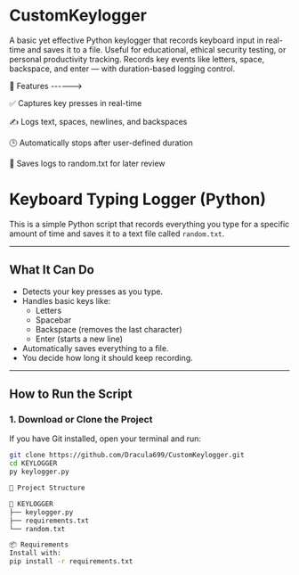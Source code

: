 # CustomKeylogger
A basic yet effective Python keylogger that records keyboard input in real-time and saves it to a file. Useful for educational, ethical security testing, or personal productivity tracking. Records key events like letters, space, backspace, and enter — with duration-based logging control.

🎯 Features ------>

✅ Captures key presses in real-time

✍️ Logs text, spaces, newlines, and backspaces

🕒 Automatically stops after user-defined duration

💾 Saves logs to random.txt for later review

# Keyboard Typing Logger (Python)

This is a simple Python script that records everything you type for a specific amount of time and saves it to a text file called `random.txt`.

---

## What It Can Do

- Detects your key presses as you type.
- Handles basic keys like:
  - Letters
  - Spacebar
  - Backspace (removes the last character)
  - Enter (starts a new line)
- Automatically saves everything to a file.
- You decide how long it should keep recording.

---

## How to Run the Script

### 1. Download or Clone the Project

If you have Git installed, open your terminal and run:

```bash
git clone https://github.com/Dracula699/CustomKeylogger.git
cd KEYLOGGER
py keylogger.py

📁 Project Structure

📁 KEYLOGGER
├── keylogger.py
├── requirements.txt
└── random.txt

📦 Requirements
Install with:
pip install -r requirements.txt

